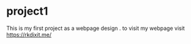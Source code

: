 # project1
This is my first project as a webpage design . to visit my webpage visit https://rkdixit.me/
